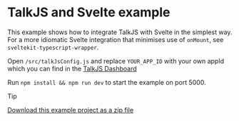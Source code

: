 # TalkJS and Svelte example

This example shows how to integrate TalkJS with Svelte in the simplest way. For a more idiomatic Svelte integration that minimises use of `onMount`, see `sveltekit-typescript-wrapper`.

Open `/src/talkJsConfig.js` and replace `YOUR_APP_ID` with your own appId which you can find in the [TalkJS Dashboard](https://talkjs.com/dashboard)

Run `npm install && npm run dev` to start the example on port 5000.

> [!TIP]
> [Download this example project as a zip file](https://github.com/talkjs/talkjs-examples/releases/latest/download/svelte.svelte.zip)
